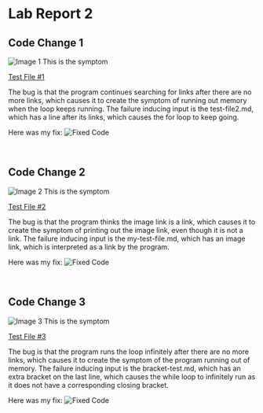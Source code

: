 # Lab Report 2

## Code Change 1
![Image 1](https://i.imgur.com/46loSbr.png)
This is the symptom

[Test File #1](https://github.com/jackiepiepkorn/cse15l-blog/blob/65caf524a5a2254b7675c08d014529b6a7b69dbe/test-file2.md)

The bug is that the program continues searching for links after there are no more links, which causes it to create the symptom of running out memory when the loop keeps running. The failure inducing input is the test-file2.md, which has a line after its links, which causes the for loop to keep going.

Here was my fix: ![Fixed Code](https://i.imgur.com/3MtAYKN.png)

</br>

## Code Change 2
![Image 2](https://i.imgur.com/260Qe2U.png)
This is the symptom

[Test File #2](https://github.com/jackiepiepkorn/cse15l-blog/blob/65caf524a5a2254b7675c08d014529b6a7b69dbe/my-test-file.md)

The bug is that the program thinks the image link is a link, which causes it to create the symptom of printing out the image link, even though it is not a link. The failure inducing input is the my-test-file.md, which has an image link, which is interpreted as a link by the program.

Here was my fix: ![Fixed Code](https://i.imgur.com/3MtAYKN.png)

</br>

## Code Change 3
![Image 3](https://i.imgur.com/ofBAnEV.png)
This is the symptom

[Test File #3](https://github.com/jackiepiepkorn/markdown-parser/blob/27134e270282d19265934716c26cf170f0536804/bracket-test.md)

The bug is that the program runs the loop infinitely after there are no more links, which causes it to create the symptom of the program running out of memory. The failure inducing input is the bracket-test.md, which has an extra bracket on the last line, which causes the while loop to infinitely run as it does not have a corresponding closing bracket.

Here was my fix: ![Fixed Code](https://i.imgur.com/HqP1ssf.png)





